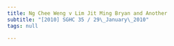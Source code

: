 ```yaml
---
title: Ng Chee Weng v Lim Jit Ming Bryan and Another
subtitle: "[2010] SGHC 35 / 29\_January\_2010"
tags: null

---
```


